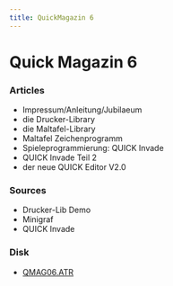 ```yaml
---
title: QuickMagazin 6
---
```

# Quick Magazin 6  
  
### Articles  
- Impressum/Anleitung/Jubilaeum  
- die Drucker-Library  
- die Maltafel-Library  
- Maltafel Zeichenprogramm  
- Spieleprogrammierung: QUICK Invade  
- QUICK Invade Teil 2  
- der neue QUICK Editor V2.0  
  
### Sources  
- Drucker-Lib Demo  
- Minigraf  
- QUICK Invade  
  
### Disk  
  
- [QMAG06.ATR](attachments/QMAG06.ATR)  
